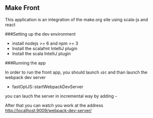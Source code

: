 ## Make Front

This application is an integration of the make.org site using scala-js and react
 
###Setting up the dev environment
 *  install nodejs >= 6 and npm >= 3
 *  Install the scalafmt IntelliJ plugin
 *  Install the scala IntelliJ plugin
  
###Running the app
  
  In order to run the front app, you should launch `sbt` 
  and than launch the webpack dev server
  
  * fastOptJS::startWebpackDevServer 

you can lauch the server in incremental way by adding `~`

After that you can watch you work at the address [http://localhost:9009/webpack-dev-server/](http://localhost:9009/webpack-dev-server/)
